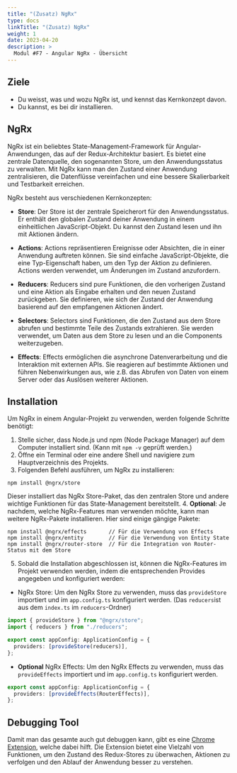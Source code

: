 ```yaml
---
title: "(Zusatz) NgRx"
type: docs
linkTitle: "(Zusatz) NgRx"
weight: 1
date: 2023-04-20
description: >
  Modul #F7 - Angular NgRx - Übersicht
---
```


## Ziele

- Du weisst, was und wozu NgRx ist, und kennst das Kernkonzept davon.
- Du kannst, es bei dir installieren.

## NgRx

NgRx ist ein beliebtes State-Management-Framework für Angular-Anwendungen, das auf der Redux-Architektur basiert. Es bietet eine zentrale Datenquelle, den sogenannten Store, um den Anwendungsstatus zu verwalten. Mit NgRx kann man den Zustand einer Anwendung zentralisieren, die Datenflüsse vereinfachen und eine bessere Skalierbarkeit und Testbarkeit erreichen.

NgRx besteht aus verschiedenen Kernkonzepten:

- **Store**: Der Store ist der zentrale Speicherort für den Anwendungsstatus. Er enthält den globalen Zustand deiner Anwendung in einem einheitlichen JavaScript-Objekt. Du kannst den Zustand lesen und ihn mit Aktionen ändern.

- **Actions**: Actions repräsentieren Ereignisse oder Absichten, die in einer Anwendung auftreten können. Sie sind einfache JavaScript-Objekte, die eine Typ-Eigenschaft haben, um den Typ der Aktion zu definieren. Actions werden verwendet, um Änderungen im Zustand anzufordern.

- **Reducers**: Reducers sind pure Funktionen, die den vorherigen Zustand und eine Aktion als Eingabe erhalten und den neuen Zustand zurückgeben. Sie definieren, wie sich der Zustand der Anwendung basierend auf den empfangenen Aktionen ändert.

- **Selectors**: Selectors sind Funktionen, die den Zustand aus dem Store abrufen und bestimmte Teile des Zustands extrahieren. Sie werden verwendet, um Daten aus dem Store zu lesen und an die Components weiterzugeben.

- **Effects**: Effects ermöglichen die asynchrone Datenverarbeitung und die Interaktion mit externen APIs. Sie reagieren auf bestimmte Aktionen und führen Nebenwirkungen aus, wie z.B. das Abrufen von Daten von einem Server oder das Auslösen weiterer Aktionen.

## Installation

Um NgRx in einem Angular-Projekt zu verwenden, werden folgende Schritte benötigt:

1. Stelle sicher, dass Node.js und npm (Node Package Manager) auf dem Computer installiert sind. (Kann mit `npm -v` geprüft werden.)
2. Öffne ein Terminal oder eine andere Shell und navigiere zum Hauptverzeichnis des Projekts.
3. Folgenden Befehl ausführen, um NgRx zu installieren:

```shell
npm install @ngrx/store
```

Dieser installiert das NgRx Store-Paket, das den zentralen Store und andere wichtige Funktionen für das State-Management bereitstellt. 4. **Optional**: Je nachdem, welche NgRx-Features man verwenden möchte, kann man weitere NgRx-Pakete installieren. Hier sind einige gängige Pakete:

```shell
npm install @ngrx/effects       // Für die Verwendung von Effects
npm install @ngrx/entity        // Für die Verwendung von Entity State
npm install @ngrx/router-store  // Für die Integration von Router-Status mit dem Store
```

5. Sobald die Installation abgeschlossen ist, können die NgRx-Features im Projekt verwenden werden, indem die entsprechenden Provides angegeben und konfiguriert werden:

- NgRx Store: Um den NgRx Store zu verwenden, muss das `provideStore` importiert und im `app.config.ts` konfiguriert werden.
  (Das `reducers`ist aus dem `index.ts` im `reducers`-Ordner)

```typescript
import { provideStore } from "@ngrx/store";
import { reducers } from "./reducers";

export const appConfig: ApplicationConfig = {
  providers: [provideStore(reducers)],
};
```

- **Optional** NgRx Effects: Um den NgRx Effects zu verwenden, muss das `provideEffects` importiert und im `app.config.ts` konfiguriert werden.

```typescript
export const appConfig: ApplicationConfig = {
  providers: [provideEffects(RouterEffects)],
};
```

## Debugging Tool

Damit man das gesamte auch gut debuggen kann, gibt es eine [Chrome Extension](https://chrome.google.com/webstore/detail/redux-devtools/lmhkpmbekcpmknklioeibfkpmmfibljd/related), welche dabei hilft.
Die Extension bietet eine Vielzahl von Funktionen, um den Zustand des Redux-Stores zu überwachen, Aktionen zu verfolgen und den Ablauf der Anwendung besser zu verstehen.
